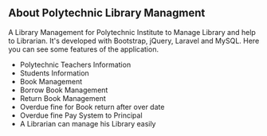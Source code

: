 ## About Polytechnic Library Managment

A Library Management for Polytechnic Institute to Manage Library and help to Librarian. It's developed with Bootstrap, jQuery, Laravel and MySQL. Here you can see some features of the application.

- Polytechnic Teachers Information
- Students Information
- Book Management
- Borrow Book Management
- Return Book Management
- Overdue fine for Book return after over date
- Overdue fine Pay System to Principal
- A Librarian can manage his Library easily
